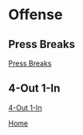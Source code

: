 # Offense

## Press Breaks
[Press Breaks](./pressbreaks/README.md)

## 4-Out 1-In
[4-Out 1-In](./4-Out-1-In.md)

[Home](../Readme.md)